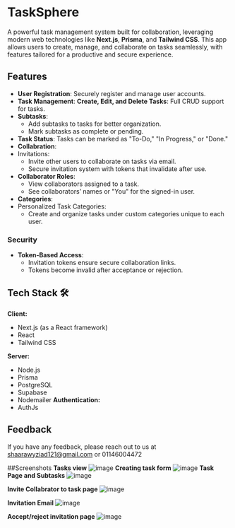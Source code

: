 
# TaskSphere

A powerful task management system built for collaboration, leveraging modern web technologies like **Next.js**, **Prisma**, and **Tailwind CSS**. This app allows users to create, manage, and collaborate on tasks seamlessly, with features tailored for a productive and secure experience.


## Features

- **User Registration**: Securely register and manage user accounts.
 - **Task Management**: **Create, Edit, and Delete Tasks**: Full CRUD support for tasks.
- **Subtasks**:
  - Add subtasks to tasks for better organization.
  - Mark subtasks as complete or pending.
- **Task Status**: Tasks can be marked as "To-Do," "In Progress," or "Done."
- **Collabration**:
- Invitations:
  - Invite other users to collaborate on tasks via email.
  - Secure invitation system with tokens that invalidate after use.
- **Collaborator Roles**:
  - View collaborators assigned to a task.
  - See collaborators’ names or "You" for the signed-in user.
- **Categories**:
- Personalized Task Categories:
  - Create and organize tasks under custom categories unique to each user.
### Security
- **Token-Based Access**:
  - Invitation tokens ensure secure collaboration links.
  - Tokens become invalid after acceptance or rejection.
  


## Tech Stack 🛠️

**Client:**  
- Next.js (as a React framework)  
- React  
- Tailwind CSS  

**Server:**  
- Node.js  
- Prisma  
- PostgreSQL  
- Supabase  
- Nodemailer 
**Authentication:**  
- AuthJs  
 



 


## Feedback

If you have any feedback, please reach out to us at shaarawyziad121@gmail.com or 01146004472

##Screenshots
**Tasks view**
![image](https://github.com/user-attachments/assets/ae6f5e47-c26c-46bf-876d-594d488023f0)
**Creating task form**
![image](https://github.com/user-attachments/assets/329e7fbd-31a3-40fe-bc79-12b6811420e7)
**Task Page and Subtasks**
![image](https://github.com/user-attachments/assets/59a5b20e-3b15-4bba-aec7-ff21f9f8e8c8)

**Invite Collabrator to task page**
![image](https://github.com/user-attachments/assets/0317fc89-9190-45e5-be24-c7c145780ef3)

**Invitation Email**
![image](https://github.com/user-attachments/assets/9928f582-66e0-41b2-a008-371fed63b562)

**Accept/reject invitation page**
![image](https://github.com/user-attachments/assets/634a44de-24af-4d81-a4da-471f5e7c8975)










